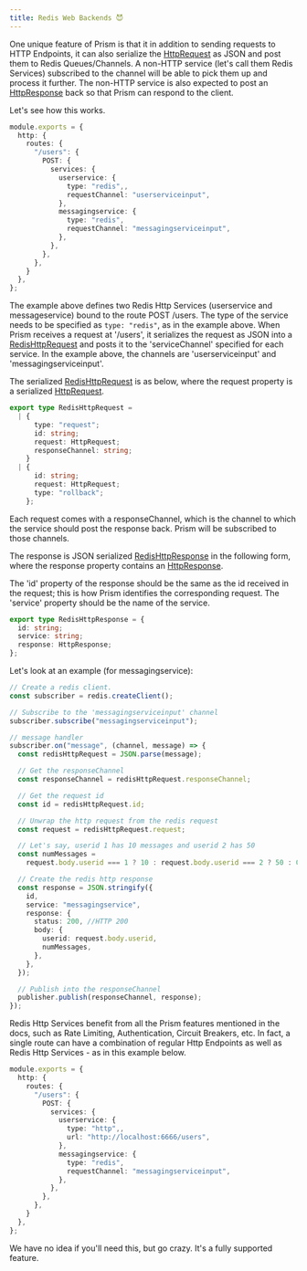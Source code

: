 ```yaml
---
title: Redis Web Backends 😈
---
```


One unique feature of Prism is that it in addition to sending requests to HTTP Endpoints, it can also serialize the [HttpRequest](http-request-type) as JSON and post them to Redis Queues/Channels. A non-HTTP service (let's call them Redis Services) subscribed to the channel will be able to pick them up and process it further. The non-HTTP service is also expected to post an [HttpResponse](http-response-type) back so that Prism can respond to the client.

Let's see how this works.

```ts
module.exports = {
  http: {
    routes: {
      "/users": {
        POST: {
          services: {
            userservice: {
              type: "redis",,
              requestChannel: "userserviceinput",
            },
            messagingservice: {
              type: "redis",
              requestChannel: "messagingserviceinput",
            },
          },
        },
      },
    }
  },
};
```

The example above defines two Redis Http Services (userservice and messageservice) bound to the route POST /users. The type of the service needs to be specified as `type: "redis"`, as in the example above. When Prism receives a request at '/users', it serializes the request as JSON into a [RedisHttpRequest](redis-http-request) and posts it to the 'serviceChannel' specified for each service. In the example above, the channels are 'userserviceinput' and 'messagingserviceinput'.

The serialized [RedisHttpRequest](redis-http-request-type) is as below, where the request property is a serialized [HttpRequest](http-request-type).

```ts
export type RedisHttpRequest =
  | {
      type: "request";
      id: string;
      request: HttpRequest;
      responseChannel: string;
    }
  | {
      id: string;
      request: HttpRequest;
      type: "rollback";
    };
```

Each request comes with a responseChannel, which is the channel to which the service should post the response back. Prism will be subscribed to those channels.

The response is JSON serialized [RedisHttpResponse](redis-http-response-type) in the following form, where the response property contains an [HttpResponse](http-response-type).

The 'id' property of the response should be the same as the id received in the request; this is how Prism identifies the corresponding request. The 'service' property should be the name of the service.

```ts
export type RedisHttpResponse = {
  id: string;
  service: string;
  response: HttpResponse;
};
```

Let's look at an example (for messagingservice):

```ts
// Create a redis client.
const subscriber = redis.createClient();

// Subscribe to the 'messagingserviceinput' channel
subscriber.subscribe("messagingserviceinput");

// message handler
subscriber.on("message", (channel, message) => {
  const redisHttpRequest = JSON.parse(message);

  // Get the responseChannel
  const responseChannel = redisHttpRequest.responseChannel;

  // Get the request id
  const id = redisHttpRequest.id;

  // Unwrap the http request from the redis request
  const request = redisHttpRequest.request;

  // Let's say, userid 1 has 10 messages and userid 2 has 50
  const numMessages =
    request.body.userid === 1 ? 10 : request.body.userid === 2 ? 50 : 0;

  // Create the redis http response
  const response = JSON.stringify({
    id,
    service: "messagingservice",
    response: {
      status: 200, //HTTP 200
      body: {
        userid: request.body.userid,
        numMessages,
      },
    },
  });

  // Publish into the responseChannel
  publisher.publish(responseChannel, response);
});
```

Redis Http Services benefit from all the Prism features mentioned in the docs, such as Rate Limiting, Authentication, Circuit Breakers, etc. In fact, a single route can have a combination of regular Http Endpoints as well as Redis Http Services - as in this example below.

```ts
module.exports = {
  http: {
    routes: {
      "/users": {
        POST: {
          services: {
            userservice: {
              type: "http",,
              url: "http://localhost:6666/users",
            },
            messagingservice: {
              type: "redis",
              requestChannel: "messagingserviceinput",
            },
          },
        },
      },
    }
  },
};
```

We have no idea if you'll need this, but go crazy. It's a fully supported feature.